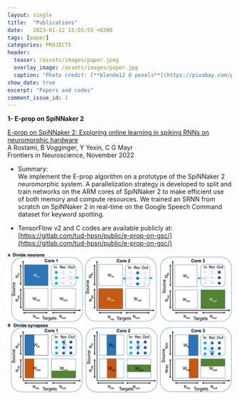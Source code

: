 ```yaml
---
layout: single
title:  "Publications"
date:   2023-01-12 15:55:55 +0200
tags: [paper]
categories: PROJECTS
header:
  teaser: /assets/images/paper.jpeg
  overlay_image: /assets/images/paper.jpg
  caption: "Photo credit: [**blende12 @ pexels**](https://pixabay.com/photos/book-read-old-literature-books-1659717/)"
show_date: true
excerpt: "Papers and codes"
comment_issue_id: 1
---
```


**1- E-prop on SpiNNaker 2**  

  [E-prop on SpiNNaker 2: Exploring online learning in spiking RNNs on neuromorphic hardware](https://www.frontiersin.org/articles/10.3389/fnins.2022.1018006/full)  
  A Rostami, B Vogginger, Y Yexin, C G Mayr  
  Frontiers in Neuroscience, November 2022  

- Summary:  
  We implement the E-prop algorithm on a prototype of the SpiNNaker 2 neuromorphic system. A parallelization strategy is developed to split and train networks on the ARM cores of SpiNNaker 2 to make efficient use of both memory and compute resources. We trained an SRNN from scratch on SpiNNaker 2 in real-time on the Google Speech Command dataset for keyword spotting.

- TensorFlow v2 and C codes are available publicly at:  
[https://gitlab.com/tud-hpsn/public/e-prop-on-gsc/](https://gitlab.com/tud-hpsn/public/e-prop-on-gsc/)


![image](/assets/images/parallelization.jpg)

